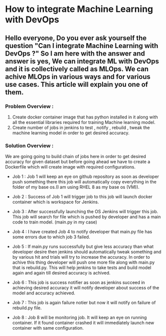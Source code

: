 # How to integrate Machine Learning with DevOps

## Hello everyone, Do you ever ask yourself the question "Can I integrate Machine Learning with DevOps ?" So I am here with the answer and answer is yes, We can integrate ML with DevOps and it is collectively called as MLOps. We can achive MLOps in various ways and for various use cases. This article will explain you one of them.

### Problem Overview :
1. Create docker container image that has python installed in it along with all the essential libraries required for training Machine learning model.
2. Create number of jobs in jenkins to test , notify , rebuild , tweak the machine learning model in order to get desired accuracy.

### Solution Overview :

We are going going to build chain of jobs here in order to get desired accuracy for given dataset but before going ahead we have to create a Dockerfile which will create image with required configurations.

* Job 1 : Job 1 will keep an eye on github repository as soon as developer push something there this job will automatically copy everything in the folder of my base os.(I am using RHEL 8 as my base os (VM)).

* Job 2 : Success of Job 1 will trigger job to this job will launch docker container which is workspace for Jenkins.

* Job 3 : After successfully launching the OS Jenkins will trigger this job. This job will search for file which is pushed by developer and has a main code to train model. (main.py in my case)

* Job 4 : I have created Job 4 to notify developer that main.py file has some errors due to which job 3 failed.

* Job 5 : If main.py runs successfully but give less accuracy than what developer desire then jenkins should automatically tweak something and by various hit and trials will try to increase the accuracy. In order to achive this thing developer will push one more file along with main.py that is rebuild.py. This will help jenkins to take tests and build model again and again till desired accuracy is achived.

* Job 6 : This job is success notifier as soon as jenkins succeed in achieving desired accuracy it will notify developer about success of the model and accuracy achieved.

* Job 7 : This job is again failure notier but now it will notify on failure of rebuild.py file.

* Job 8 : Job 8 will be monitoring job. It will keep an eye on running container. If it found container crashed it will immediately launch new container with same configuration.
